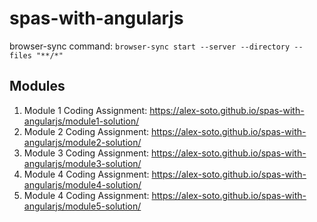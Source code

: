 # spas-with-angularjs
browser-sync command: `browser-sync start --server --directory --files "**/*"`
## Modules
1. Module 1 Coding Assignment: https://alex-soto.github.io/spas-with-angularjs/module1-solution/
2. Module 2 Coding Assignment: https://alex-soto.github.io/spas-with-angularjs/module2-solution/
3. Module 3 Coding Assignment: https://alex-soto.github.io/spas-with-angularjs/module3-solution/
4. Module 4 Coding Assignment: https://alex-soto.github.io/spas-with-angularjs/module4-solution/
4. Module 4 Coding Assignment: https://alex-soto.github.io/spas-with-angularjs/module5-solution/
